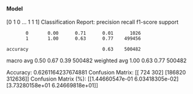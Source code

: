 #### Model
[0 1 0 ... 1 1 1]
Classification Report:
              precision    recall  f1-score   support

           0       0.00      0.71      0.01      1026
           1       1.00      0.63      0.77    499456

    accuracy                           0.63    500482
   macro avg       0.50      0.67      0.39    500482
weighted avg       1.00      0.63      0.77    500482

Accuracy: 0.6261164237674881
Confusion Matrix:
[[   724    302]
 [186820 312636]]
Confusion Matrix (%):
[[1.44660547e-01 6.03418305e-02]
 [3.73280158e+01 6.24669818e+01]]
